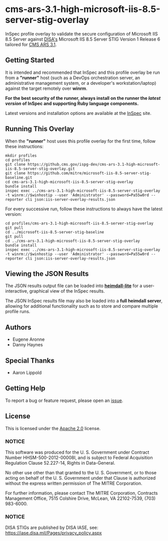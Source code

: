 # cms-ars-3.1-high-microsoft-iis-8.5-server-stig-overlay
InSpec profile overlay to validate the secure configuration of Microsoft IIS 8.5 Server against [DISA's](https://iase.disa.mil/stigs/Pages/index.aspx) Microsoft IIS 8.5 Server STIG Version 1 Release 6 tailored for [CMS ARS 3.1](https://www.cms.gov/Research-Statistics-Data-and-Systems/CMS-Information-Technology/InformationSecurity/Info-Security-Library-Items/ARS-31-Publication.html).

## Getting Started  
It is intended and recommended that InSpec and this profile overlay be run from a __"runner"__ host (such as a DevOps orchestration server, an administrative management system, or a developer's workstation/laptop) against the target remotely over __winrm__.

__For the best security of the runner, always install on the runner the _latest version_ of InSpec and supporting Ruby language components.__ 

Latest versions and installation options are available at the [InSpec](http://inspec.io/) site.

## Running This Overlay
When the __"runner"__ host uses this profile overlay for the first time, follow these instructions: 

```
mkdir profiles
cd profiles
git clone https://github.cms.gov/ispg-dev/cms-ars-3.1-high-microsoft-iis-8.5-server-stig-overlay.git
git clone https://github.com/mitre/microsoft-iis-8.5-server-stig-baseline.git
cd cms-ars-3.1-high-microsoft-iis-8.5-server-stig-overlay
bundle install
inspec exec ../cms-ars-3.1-high-microsoft-iis-8.5-server-stig-overlay -t winrm://$winhostip --user 'Administrator' --password=Pa55w0rd --reporter cli json:iis-server-overlay-results.json
```

For every successive run, follow these instructions to always have the latest version:

```
cd profiles/cms-ars-3.1-high-microsoft-iis-8.5-server-stig-overlay
git pull
cd ../microsoft-iis-8.5-server-stig-baseline
git pull
cd ../cms-ars-3.1-high-microsoft-iis-8.5-server-stig-overlay
bundle install
inspec exec ../cms-ars-3.1-high-microsoft-iis-8.5-server-stig-overlay -t winrm://$winhostip --user 'Administrator' --password=Pa55w0rd --reporter cli json:iis-server-overlay-results.json
```

## Viewing the JSON Results

The JSON results output file can be loaded into __[heimdall-lite](https://mitre.github.io/heimdall-lite/)__ for a user-interactive, graphical view of the InSpec results. 

The JSON InSpec results file may also be loaded into a __full heimdall server__, allowing for additional functionality such as to store and compare multiple profile runs.

## Authors
* Eugene Aronne
* Danny Haynes

## Special Thanks
* Aaron Lippold

## Getting Help
To report a bug or feature request, please open an [issue](https://github.com/ejaronne/readmes/issues/new).

## License
This is licensed under the [Apache 2.0](https://github.com/mitre/project/blob/master/LICENSE.md) license. 

### NOTICE  

This software was produced for the U. S. Government under Contract Number HHSM-500-2012-00008I, and is subject to Federal Acquisition Regulation Clause 52.227-14, Rights in Data-General.  

No other use other than that granted to the U. S. Government, or to those acting on behalf of the U. S. Government under that Clause is authorized without the express written permission of The MITRE Corporation.

For further information, please contact The MITRE Corporation, Contracts Management Office, 7515 Colshire Drive, McLean, VA  22102-7539, (703) 983-6000.

### NOTICE
DISA STIGs are published by DISA IASE, see: https://iase.disa.mil/Pages/privacy_policy.aspx
